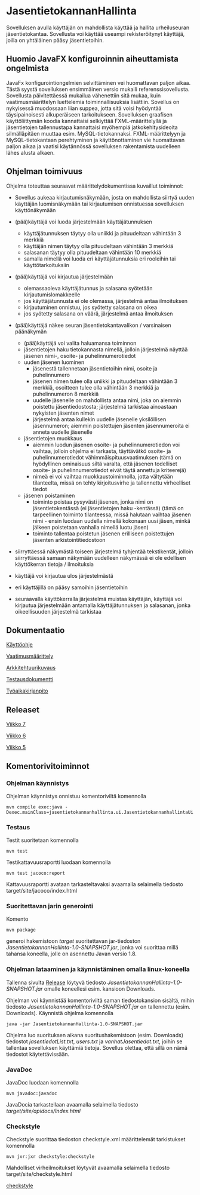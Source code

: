 # JasentietokannanHallinta

Sovelluksen avulla käyttäjän on mahdollista käyttää ja hallita urheiluseuran jäsentietokantaa. Sovellusta voi käyttää useampi rekisteröitynyt käyttäjä, joilla on yhtäläinen pääsy jäsentietoihin.

## Huomio JavaFX konfiguroinnin aiheuttamista ongelmista

JavaFx konfigurointiongelmien selvittäminen vei huomattavan paljon aikaa. Tästä syystä sovelluksen ensimmäinen versio mukaili referenssisovellusta. Sovellusta päivitettäessä mukailua vähenettiin sitä mukaa, kuin vaatimusmäärittelyn luettelemia toiminnallisuuksia lisättiin. Sovellus on nykyisessä muodossaan liian suppea, jotta sitä voisi hyödyntää täysipainoisesti alkuperäiseen tarkoitukseen. Sovelluksen graafisen käyttöliittymän koodia kannattaisi selkiyttää FXML-määrittelyllä ja jäsentietojen tallennustapa kannattaisi myöhempiä jatkokehitysideoita silmälläpitäen muuttaa esim. MySQL-tietokannaksi. FXML-määrittelyyn ja MySQL-tietokantaan perehtyminen ja käyttönottaminen vie huomattavan paljon aikaa ja vaatisi käytännössä sovelluksen rakentamista uudelleen lähes alusta alkaen.   

## Ohjelman toimivuus

Ohjelma toteuttaa seuraavat määrittelydokumentissa kuvaillut toiminnot:

- Sovellus aukeaa kirjautumisnäkymään, josta on mahdollista siirtyä uuden käyttäjän luomisnäkymään tai kirjautumisen onnistuessa sovelluksen käyttönäkymään

- (pää)käyttäjä voi luoda järjestelmään käyttäjätunnuksen
  - käyttäjätunnuksen täytyy olla uniikki ja pituudeltaan vähintään 3 merkkiä
  - käyttäjän nimen täytyy olla pituudeltaan vähintään 3 merkkiä
  - salasanan täytyy olla pituudeltaan vähintään 10 merkkiä 
  - samalla nimellä voi luoda eri käyttäjätunnuksia eri rooleihin tai käyttötarkoituksiin

- (pää)käyttäjä voi kirjautua järjestelmään
  - olemassaoleva käyttäjätunnus ja salasana syötetään kirjautumislomakkeelle
  - jos käyttäjätunnusta ei ole olemassa, järjestelmä antaa ilmoituksen
  - kirjautuminen onnistuu, jos syötetty salasana on oikea
  - jos syötetty salasana on väärä, järjestelmä antaa ilmoituksen

- (pää)käyttäjä näkee seuran jäsentietokantavalikon / varsinaisen päänäkymän
  - (pää)käyttäjä voi valita haluamansa toiminnon
  - jäsentietojen haku tietokannasta nimellä, jolloin järjestelmä näyttää jäsenen nimi-, osoite- ja puhelinnumerotiedot 
  - uuden jäsenen luominen 
    - jäsenestä tallennetaan jäsentietoihin nimi, osoite ja puhelinnumero
    - jäsenen nimen tulee olla uniikki ja pituudeltaan vähintään 3 merkkiä, osoitteen tulee olla vähintään 3 merkkiä ja puhelinnumeron 8 merkkiä
    - uudelle jäsenelle on mahdollista antaa nimi, joka on aiemmin poistettu jäsentiedostosta; järjestelmä tarkistaa ainoastaan nykyisten jäsenten nimet
    - järjestelmä antaa kullekin uudelle jäsenelle yksilöllisen jäsennumeron; aiemmin poistettujen jäsenten jäsennumeroita ei anneta uudelle jäsenelle
  - jäsentietojen muokkaus
    - aiemmin luodun jäsenen osoite- ja puhelinnumerotiedon voi vaihtaa, jolloin ohjelma ei tarkasta, täyttävätkö osoite- ja puhelinnumerotiedot vähimmäispituusvaatimuksen
      (tämä on hyödyllinen ominaisuus siltä varalta, että jäsenen todelliset osoite- ja puhelinnumerotiedot eivät täytä annettuja kriteerejä)
    - nimeä ei voi vaihtaa muokkaustoiminnolla, jotta vältytään tilanteelta, missä on tehty kirjoitusvirhe ja tallennettu virheelliset tiedot
  - jäsenen poistaminen
    - toiminto poistaa pysyvästi jäsenen, jonka nimi on jäsentietokentässä (ei jäsentietojen haku -kentässä)
      (tämä on tarpeellinen toiminto tilanteessa, missä halutaan vaihtaa jäsenen nimi - ensin luodaan uudella nimellä kokonaan uusi jäsen, minkä jälkeen poistetaan vanhalla nimellä luotu jäsen)
    - toiminto tallentaa poistetun jäsenen erilliseen poistettujen jäsenten arkistointitiedostoon

- siirryttäessä näkymästä toiseen järjestelmä tyhjentää tekstikentät, jolloin siirryttäessä samaan näkymään uudelleen näkymässä ei ole edellisen käyttökerran tietoja / ilmoituksia

- käyttäjä voi kirjautua ulos järjestelmästä

- eri käyttäjillä on pääsy samoihin jäsentietoihin

- seuraavalla käyttökerralla järjestelmä muistaa käyttäjän, käyttäjä voi kirjautua järjestelmään antamalla käyttäjätunnuksen ja salasanan, jonka oikeellisuuden järjestelmä tarkistaa

## Dokumentaatio

[Käyttöohje](https://github.com/2laJ2/ot-harjoitustyo/blob/master/JasentietokannanHallinta/dokumentaatio/kayttoohje.md)

[Vaatimusmäärittely](https://github.com/2laJ2/ot-harjoitustyo/blob/master/JasentietokannanHallinta/dokumentaatio/vaatimusmaarittely.md)

[Arkkitehtuurikuvaus](https://github.com/2laJ2/ot-harjoitustyo/blob/master/JasentietokannanHallinta/dokumentaatio/arkkitehtuuri.md)

[Testausdokumentti](https://github.com/2laJ2/ot-harjoitustyo/blob/master/JasentietokannanHallinta/dokumentaatio/testaus.md)

[Työaikakirjanpito](https://github.com/2laJ2/ot-harjoitustyo/blob/master/JasentietokannanHallinta/dokumentaatio/tyoaikakirjanpito.md)

## Releaset

[Viikko 7](https://github.com/2laJ2/ot-harjoitustyo/releases/tag/viikko7)

[Viikko 6](https://github.com/2laJ2/ot-harjoitustyo/releases/tag/viikko6)

[Viikko 5](https://github.com/2laJ2/ot-harjoitustyo/releases/tag/viikko5)

## Komentorivitoiminnot

### Ohjelman käynnistys

Ohjelman käynnistys onnistuu komentoriviltä komennolla

```
mvn compile exec:java -Dexec.mainClass=jasentietokannanhallinta.ui.JasentietokannanhallintaUi
```

### Testaus

Testit suoritetaan komennolla

```
mvn test
```

Testikattavuusraportti luodaan komennolla

```
mvn test jacoco:report
```

Kattavuusraportti avataan tarkasteltavaksi avaamalla selaimella tiedosto target/site/jacoco/index.html

### Suoritettavan jarin generointi

Komento

```
mvn package
```

generoi hakemistoon _target_ suoritettavan jar-tiedoston _JasentietokannanHallinta-1.0-SNAPSHOT.jar_, jonka voi suorittaa millä tahansa koneella, jolle on asennettu Javan versio 1.8.

### Ohjelman lataaminen ja käynnistäminen omalla linux-koneella

Tallenna sivulta [Release](https://github.com/2laJ2/ot-harjoitustyo/releases/tag/viikko7) löytyvä tiedosto _JasentietokannanHallinta-1.0-SNAPSHOT.jar_ omalle koneellesi esim. kansioon Downloads. 

Ohjelman voi käynnistää komentoriviltä saman tiedostokansion sisältä, mihin tiedosto _JasentietokannanHallinta-1.0-SNAPSHOT.jar_ on tallennettu (esim. Downloads). Käynnistä ohjelma komennolla 

```
java -jar JasentietokannanHallinta-1.0-SNAPSHOT.jar
```

Ohjelma luo suorituksen aikana suoritushakemistoon (esim. Downloads) tiedostot _jasentiedotList.txt_, _users.txt_ ja _vanhatJasentiedot.txt_, joihin se tallentaa sovelluksen käyttämiä tietoja. Sovellus olettaa, että sillä on nämä tiedostot käytettävissään.

### JavaDoc

JavaDoc luodaan komennolla

```
mvn javadoc:javadoc
```

JavaDocia tarkastellaan avaamalla selaimella tiedosto _target/site/apidocs/index.html_

### Checkstyle

Checkstyle suorittaa tiedoston checkstyle.xml määrittelemät tarkistukset komennolla

```
mvn jxr:jxr checkstyle:checkstyle
```

Mahdolliset virheilmoitukset löytyvät avaamalla selaimella tiedosto target/site/checkstyle.html 

[checkstyle](https://github.com/2laJ2/ot-harjoitustyo/blob/master/JasentietokannanHallinta/dokumentaatio/kuvat/checkstyle.png)
